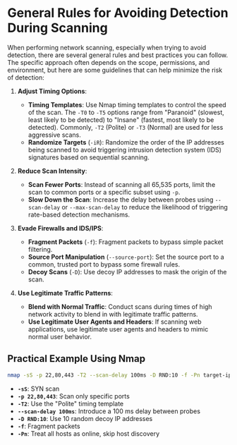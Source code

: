 # General Rules for Avoiding Detection During Scanning
When performing network scanning, especially when trying to avoid detection, there are several general rules and best practices you can follow. The specific approach often depends on the scope, permissions, and environment, but here are some guidelines that can help minimize the risk of detection:


1. **Adjust Timing Options**:
   - **Timing Templates**: Use Nmap timing templates to control the speed of the scan. The `-T0` to `-T5` options range from "Paranoid" (slowest, least likely to be detected) to "Insane" (fastest, most likely to be detected). Commonly, `-T2` (Polite) or `-T3` (Normal) are used for less aggressive scans.
   - **Randomize Targets** (`-iR`): Randomize the order of the IP addresses being scanned to avoid triggering intrusion detection system (IDS) signatures based on sequential scanning.

2. **Reduce Scan Intensity**:
   - **Scan Fewer Ports**: Instead of scanning all 65,535 ports, limit the scan to common ports or a specific subset using `-p`.
   - **Slow Down the Scan**: Increase the delay between probes using `--scan-delay` or `--max-scan-delay` to reduce the likelihood of triggering rate-based detection mechanisms.

3. **Evade Firewalls and IDS/IPS**:
   - **Fragment Packets** (`-f`): Fragment packets to bypass simple packet filtering.
   - **Source Port Manipulation** (`--source-port`): Set the source port to a common, trusted port to bypass some firewall rules.
   - **Decoy Scans** (`-D`): Use decoy IP addresses to mask the origin of the scan.

4. **Use Legitimate Traffic Patterns**:
   - **Blend with Normal Traffic**: Conduct scans during times of high network activity to blend in with legitimate traffic patterns.
   - **Use Legitimate User Agents and Headers**: If scanning web applications, use legitimate user agents and headers to mimic normal user behavior.


## Practical Example Using Nmap

```bash
nmap -sS -p 22,80,443 -T2 --scan-delay 100ms -D RND:10 -f -Pn target-ip
```

- **`-sS`**: SYN scan
- **`-p 22,80,443`**: Scan only specific ports
- **`-T2`**: Use the "Polite" timing template
- **`--scan-delay 100ms`**: Introduce a 100 ms delay between probes
- **`-D RND:10`**: Use 10 random decoy IP addresses
- **`-f`**: Fragment packets
- **`-Pn`**: Treat all hosts as online, skip host discovery
